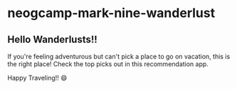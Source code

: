 # neogcamp-mark-nine-wanderlust

<h2>Hello Wanderlusts!!</h2>

If you're feeling adventurous but can't pick a place to go on vacation, this is the right place! 
Check the top picks out in this recommendation app.

Happy Traveling!! 😄

